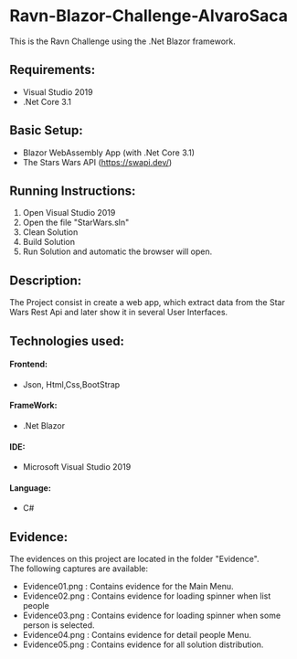 # Ravn-Blazor-Challenge-AlvaroSaca
This is the Ravn Challenge using the .Net Blazor framework.

## Requirements: 
 -  Visual Studio 2019
 -  .Net Core 3.1

## Basic Setup: 
- Blazor WebAssembly App (with .Net Core 3.1)
- The Stars Wars API (https://swapi.dev/)

## Running Instructions:
1. Open Visual Studio 2019
2. Open the file "StarWars.sln"
3. Clean Solution
4. Build Solution 
5. Run Solution and automatic the browser will open.

## Description:
The Project consist in create a web app, which extract data from the Star Wars Rest Api and 
later show it in several User Interfaces.

## Technologies used:
#### Frontend:
- Json, Html,Css,BootStrap
#### FrameWork: 
- .Net Blazor
#### IDE:
- Microsoft Visual Studio 2019 
#### Language:
- C#


## Evidence:
The evidences on this project are located in the folder "Evidence".</br> 
The following captures are available:
- Evidence01.png : Contains evidence for the Main Menu.
- Evidence02.png : Contains evidence for loading spinner when list people 
- Evidence03.png : Contains evidence for loading spinner when some person is selected.
- Evidence04.png : Contains evidence for detail people Menu.
- Evidence05.png : Contains evidence for all solution distribution.

